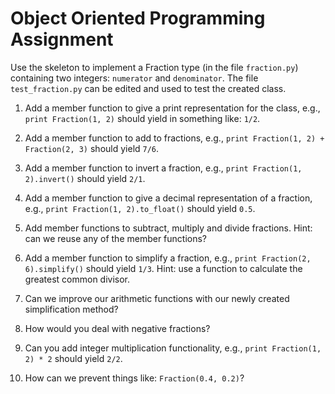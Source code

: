 # Object Oriented Programming Assignment

Use the skeleton to implement a Fraction type (in the file `fraction.py`) containing two integers: `numerator` and `denominator`.
The file `test_fraction.py` can be edited and used to test the created class.

1. Add a member function to give a print representation for the class, e.g., `print Fraction(1, 2)` should yield in something like: `1/2`.

2. Add a member function to add to fractions, e.g., `print Fraction(1, 2) + Fraction(2, 3)` should yield `7/6`.

3. Add a member function to invert a fraction, e.g., `print Fraction(1, 2).invert()` should yield `2/1`.

4. Add a member function to give a decimal representation of a fraction, e.g., `print Fraction(1, 2).to_float()` should yield `0.5`.

5. Add member functions to subtract, multiply and divide fractions. Hint: can we reuse any of the member functions?

6. Add a member function to simplify a fraction, e.g., `print Fraction(2, 6).simplify()` should yield `1/3`.
  Hint: use a function to calculate the greatest common divisor.

7. Can we improve our arithmetic functions with our newly created simplification method?

8. How would you deal with negative fractions?

9. Can you add integer multiplication functionality, e.g., `print Fraction(1, 2) * 2` should yield `2/2`.

10. How can we prevent things like: `Fraction(0.4, 0.2)`?
